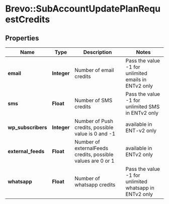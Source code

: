 # Brevo::SubAccountUpdatePlanRequestCredits

## Properties
Name | Type | Description | Notes
------------ | ------------- | ------------- | -------------
**email** | **Integer** | Number of email credits | Pass the value -1 for unlimited emails in ENTv2 only | [optional] 
**sms** | **Float** | Number of SMS credits | Pass the value -1 for unlimited SMS in ENTv2 only | [optional] 
**wp_subscribers** | **Integer** | Number of Push credits, possible value is 0 and -1 | available in ENT-v2 only | [optional] 
**external_feeds** | **Float** | Number of externalFeeds credits, possible values are 0 or 1 |available in ENTv2 only | [optional] 
**whatsapp** | **Float** | Number of whatsapp credits | Pass the value -1 for unlimited whatsapp in ENTv2 only | [optional] 


